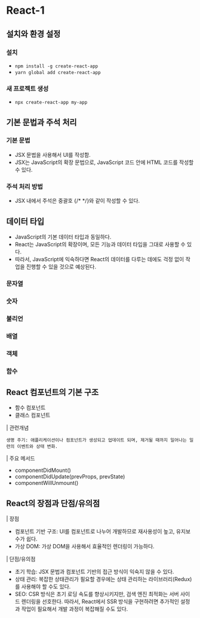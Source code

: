 # React-1

## 설치와 환경 설정
### 설치
- `npm install -g create-react-app`
- `yarn global add create-react-app`

### 새 프로젝트 생성
- `npx create-react-app my-app`

## 기본 문법과 주석 처리
### 기본 문법
- JSX 문법을 사용해서 UI를 작성함.
- JSX는 JavaScript의 확장 문법으로, JavaScript 코드 안에 HTML 코드를 작성할 수 있다.

### 주석 처리 방법
- JSX 내에서 주석은 중괄호 {/* */}와 같이 작성할 수 있다.

## 데이터 타입
- JavaScript의 기본 데이터 타입과 동일하다.
- React는 JavaScript의 확장이며, 모든 기능과 데이터 타입을 그대로 사용할 수 있다.
- 따라서, JavaScript에 익숙하다면 React의 데이터를 다루는 데에도 걱정 없이 작업을 진행할 수 있을 것으로 예상된다.
### 문자열
### 숫자
### 불리언
### 배열
### 객체
### 함수

## React 컴포넌트의 기본 구조
- 함수 컴포넌트
- 클래스 컴포넌트

| 관련개념

    생명 주기: 애플리케이션이나 컴포넌트가 생성되고 업데이트 되며, 제거될 때까지 일어나는 일련의 이벤트와 상태 변화.

| 주요 메서드
  - componentDidMount()
  - componentDidUpdate(prevProps, prevState)
  - componentWillUnmount()
  
## React의 장점과 단점/유의점
| 장점

- 컴포넌트 기반 구조: UI를 컴포넌트로 나누어 개발하므로 재사용성이 높고, 유지보수가 쉽다.
- 가상 DOM: 가상 DOM을 사용해서 효율적인 렌더링이 가능하다.

| 단점/유의점

- 초기 학습: JSX 문법과 컴포넌트 기반의 접근 방식이 익숙지 않을 수 있다.
- 상태 관리: 복잡한 상태관리가 필요할 경우에는 상태 관리하는 라이브러리(Redux)를 사용해야 할 수도 있다.
- SEO: CSR 방식은 초기 로딩 속도를 향상시키지만, 검색 엔진 최적화는 서버 사이드 렌더링을 선호한다. 따라서, React에서 SSR 방식을 구현하려면 추가적인 설정과 작업이 필요해서 개발 과정이 복잡해질 수도 있다.